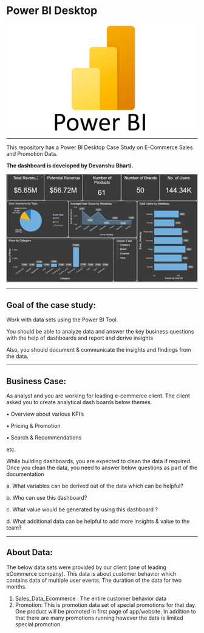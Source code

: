 # **Power BI Desktop**

![Power BI Desktop](images/Microsoft-Power-BI-Symbol.png)

---

This repository has a Power BI Desktop Case Study on E-Commerce Sales and Promotion Data.

**The dashboard is developed by Devanshu Bharti.**

![Dashboard](images/Dashboard1.png)

---


## **Goal of the case study:**

Work with data sets using the Power BI Tool. 

You should be able to analyze data and answer the key business questions with the help of dashboards and report and derive insights

Also, you should document & communicate the insights and findings from the data.

---

## **Business Case:**
As analyst and you are working for leading e-commerce client. The client asked you to create analytical dash boards below themes.

• Overview about various KPI’s

• Pricing & Promotion

• Search & Recommendations

etc.

While building dashboards, you are expected to clean the data if required. Once you clean the data, you need to answer below questions as part of the documentation

a. What variables can be derived out of the data which can be helpful?

b. Who can use this dashboard?

c. What value would be generated by using this dashboard ?

d. What additional data can be helpful to add more insights & value to the team?



---

## **About Data:**
The below data sets were provided by our client (one of leading eCommerce company). This data is about customer behavior which contains data of
multiple user events. The duration of the data for two months.
1. Sales_Data_Ecommerce : The entire customer behavior data
2. Promotion: This is promotion data set of special promotions for that day. One product will be promoted in first page of app/website. In addition to that
there are many promotions running however the data is limited special promotion.
